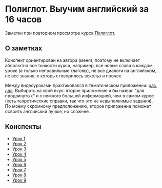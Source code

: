 # Полиглот. Выучим английский за 16 часов
Заметки при повторном просмотре курса [Полиглот](https://www.youtube.com/playlist?list=PL66DIGaegedqtRaxfVsk6vH5dBDuL5w92).

## О заметках
Конспект ориентирован на автора (меня), поэтому не включает абсолютно все тонкости курса, например, все новые слова в каждом уроке (а только неправильные глаголы), не все диалоги на английском, не все знания, о которых говорилось вскольз и прочее.

Между видеоуроками практиковался в тематическом приложении: [раз](https://play.google.com/store/apps/details?id=com.kostosha.poliglot16.full), [два](https://play.google.com/store/apps/details?id=com.axidep.polyglotfull). Выбирать на свой вкус: второе приложение я бы назвал "для продвинутых" и с немного большей информацией, чем в самом курсе (есть теоретические справки, так что это не невыполнимые задания). По моему скромному предположению, второе приложение поможет освоить английский лучше, но сложнее.

## Конспекты
* [Урок 1](./Урок1.md)
* [Урок 2](./Урок2.md)
* [Урок 3](./Урок3.md)
* [Урок 4](./Урок4.md)
* [Урок 5](./Урок5.md)
* [Урок 6](./Урок6.md)
* [Урок 7](./Урок7.md)
* [Урок 8](./Урок8.md)
* [Урок 9](./Урок9.md)